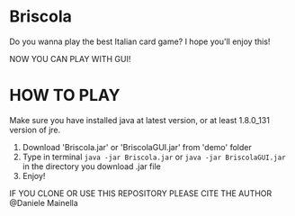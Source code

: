 # Briscola
Do you wanna play the best Italian card game? I hope you'll enjoy this!

NOW YOU CAN PLAY WITH GUI!

# HOW TO PLAY
Make sure you have installed java at latest version, or at least 1.8.0_131 version of jre.
1. Download 'Briscola.jar' or 'BriscolaGUI.jar' from 'demo' folder
2. Type in terminal ```java -jar Briscola.jar``` or ```java -jar BriscolaGUI.jar``` in the directory you download .jar file
3. Enjoy!

IF YOU CLONE OR USE THIS REPOSITORY PLEASE CITE THE AUTHOR
@Daniele Mainella
